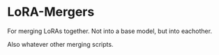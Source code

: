 # LoRA-Mergers
For merging LoRAs together. Not into a base model, but into eachother.

Also whatever other merging scripts.
